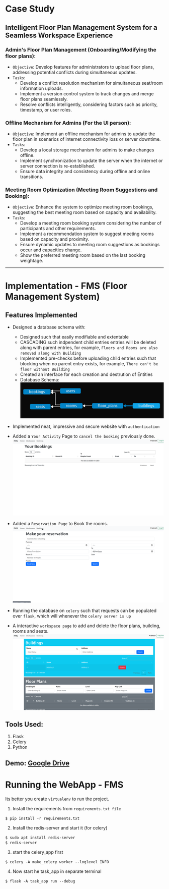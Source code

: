 # Case Study
## Intelligent Floor Plan Management System for a Seamless Workspace Experience
### Admin's Floor Plan Management (Onboarding/Modifying the floor plans):
- `Objective`: Develop features for administrators to upload floor plans, addressing potential conflicts during simultaneous updates.
- `Tasks`:
    - Develop a conflict resolution mechanism for simultaneous seat/room information uploads.
    - Implement a version control system to track changes and merge floor plans seamlessly.
    - Resolve conflicts intelligently, considering factors such as priority, timestamp, or user roles.
### Offline Mechanism for Admins (For the UI person):
- `Objective`: Implement an offline mechanism for admins to update the floor plan in scenarios of internet connectivity loss or server downtime.
- `Tasks`:
    - Develop a local storage mechanism for admins to make changes offline.
    - Implement synchronization to update the server when the internet or server connection is re-established.
    - Ensure data integrity and consistency during offline and online transitions.
### Meeting Room Optimization (Meeting Room Suggestions and Booking):
- `Objective`: Enhance the system to optimize meeting room bookings, suggesting the best meeting room based on capacity and availability.
- `Tasks`:
    - Develop a meeting room booking system considering the number of participants and other requirements.
    - Implement a recommendation system to suggest meeting rooms based on capacity and proximity.
    - Ensure dynamic updates to meeting room suggestions as bookings occur and capacities change.
    - Show the preferred meeting room based on the last booking weightage.

----------------------------------------------------------------

# Implementation - FMS (Floor Management System)
## Features Implemented
- Designed a database schema with:
    - Designed such that easily modifiable and extentable
    - CASCADING such indpendent child entries entries will be deleted along with parent entries, for example, `Floors and Rooms are also removed along with Building`
    - Implemented pre-checks before uploading child entries such that blocking when no parent entry exists, for example, `There can't be floor without Building`
    - Created an interface for each creation and destrution of Entities
    - Database Schema: 
        ![Database Schema](Pictures/DatabaseSchema.png)

- Implemented neat, impressive and secure website with `authentication`
- Added a `Your Activity` Page to `cancel the booking` previously done.
![Your Activity Page](Pictures/yourActivity.png)
- Added a `Reservation Page` to Book the rooms.
![Reservation page](Pictures/BookingPage.png)
- Running the database on `celery` such that requests can be populated over `flask`, which will whenever the `celery server is up`
- A interactive `workspace page` to add and delete the floor plans, building, rooms and seats.
![Workspace page](Pictures/WorkspaceGen.png)

## Tools Used:
1. Flask
2. Celery
3. Python

## Demo: [Google Drive](https://drive.google.com/file/d/1RhvacrvaRIy3znLYo8hhaWwoxM9yUIiV/view?usp=sharing)

# Running the WebApp - FMS
Its better you create `virtualenv` to run the project.
1. Install the requirements from `requirements.txt file`
```
$ pip install -r requirements.txt
```
2. Install the redis-server and start it (for celery)
```
$ sudo apt install redis-server
$ redis-server
```
3. start the celery_app first
```
$ celery -A make_celery worker --loglevel INFO
```
4. Now start he task_app in separate terminal
```
$ flask -A task_app run --debug
```
